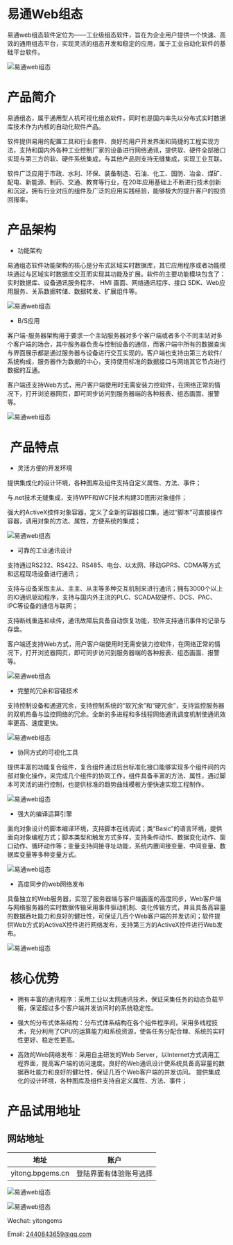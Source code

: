 

# 易通Web组态

易通web组态软件定位为——工业级组态软件，旨在为企业用户提供一个快速、高效的通用组态平台，实现灵活的组态开发和稳定的应用，属于工业自动化软件的基础平台软件。


![易通web组态](/introduce/p1.png)

# 产品简介

易通组态，属于通用型人机可视化组态软件，同时也是国内率先以分布式实时数据库技术作为内核的自动化软件产品。

软件提供易用的配置工具和行业套件、良好的用户开发界面和简捷的工程实现方法，支持和国内外各种工业控制厂家的设备进行网络通讯，提供软、硬件全部接口实现与第三方的软、硬件系统集成，与其他产品则支持无缝集成，实现工业互联。

软件广泛应用于市政、水利、环保、装备制造、石油、化工、国防、冶金、煤矿、配电、新能源、制药、交通、教育等行业，在20年应用基础上不断进行技术创新和沉淀，拥有行业对应的组件及广泛的应用实践经验，能够极大的提升客户的投资回报率。

# 产品架构

- 功能架构

易通组态软件功能架构的核心是分布式区域实时数据库，其它应用程序或者功能模块通过与区域实时数据库交互而实现其功能及扩展。软件的主要功能模块包含了：实时数据库、设备通讯服务程序、 HMI 画面、网络通讯程序、接口 SDK、Web应用服务、关系数据转储、数据转发、扩展组件等。

![易通web组态](/introduce/1.png)



- B/S应用

客户端-服务器架构用于要求一个主站服务器对多个客户端或者多个不同主站对多个客户端的场合，其中服务器负责与控制设备的通信，而客户端中所有的数据查询与界面展示都是通过服务器与设备进行交互实现的。客户端也支持由第三方软件/系统构成，服务器作为数据的中心，支持使用标准的数据接口与网络其它节点进行数据的互通。



客户端还支持Web方式，用户客户端使用时无需安装力控软件，在网络正常的情况下，打开浏览器网页，即可同步访问到服务器端的各种报表、组态画面、报警等。

![易通web组态](/introduce/2.png)



#  产品特点

- 灵活方便的开发环境

提供集成化的设计环境，各种图库及组件支持自定义属性、方法、事件；

与.net技术无缝集成，支持WPF和WCF技术构建3D图形对象组件；

强大的ActiveX控件对象容器，定义了全新的容器接口集，通过“脚本”可直接操作容器，调用对象的方法、属性，方便系统的集成；

![易通web组态](/introduce/3.png)



- 可靠的工业通讯设计

支持通过RS232、RS422、RS485、电台、以太网、移动GPRS、CDMA等方式和远程现场设备进行通讯；

支持与设备采取主从、主主、从主等多种交互机制来进行通讯；拥有3000个以上的IO通讯驱动程序，支持与国内外主流的PLC、SCADA软硬件、DCS、PAC、IPC等设备的通信与联网；

支持断线重连和续传，通讯故障后具备自动恢复功能，软件支持通讯事件的记录与存盘。


客户端还支持Web方式，用户客户端使用时无需安装力控软件，在网络正常的情况下，打开浏览器网页，即可同步访问到服务器端的各种报表、组态画面、报警等。

![易通web组态](/introduce/4.png)



- 完整的冗余和容错技术

支持控制设备和通道冗余，支持控制系统的“软冗余”和“硬冗余”，支持监控服务器的双机热备与监控网络的冗余。全新的多进程和多线程网络通讯调度机制使通讯效率更高、速度更快。

![易通web组态](/introduce/5.png)


- 协同方式的可视化工具

提供丰富的功能复合组件，复合组件通过后台标准化接口能够实现多个组件间的内部对象化操作，来完成几个组件的协同工作，组件具备丰富的方法、属性，通过脚本可灵活的进行控制，也提供标准的趋势曲线模板方便快速实现工程制作。

![易通web组态](/introduce/6.png)

- 强大的编译运算引擎

面向对象设计的脚本编译环境，支持脚本在线调试；类“Basic”的语言环境，提供面向对象编程方式；脚本类型和触发方式多样，支持条件动作、数据变化动作、窗口动作、循环动作等；变量支持间接寻址功能，系统内置间接变量、中间变量、数据库变量等多种变量方式。

![易通web组态](/introduce/7.png)


- 高度同步的web网络发布

具备独立的Web服务器，实现了服务器端与客户端画面的高度同步，Web客户端与网络服务器的实时数据传输采用事件驱动机制、变化传输方式，并且具备高容量的数据吞吐能力和良好的健壮性，可保证几百个Web客户端的并发访问；软件提供Web方式的ActiveX控件进行网络发布，支持第三方的ActiveX控件进行Web发布。 

![易通web组态](/introduce/8.png)


#  核心优势

- 拥有丰富的通讯程序：采用工业以太网通讯技术，保证采集任务的动态负载平衡，保证超过多个客户端并发访问时的系统稳定性。

- 强大的分布式体系结构：分布式体系结构在各个组件程序间，采用多线程技术，充分利用了CPU的运算能力和系统资源，使各任务分配合理、系统的实时性更好、稳定性更高。

- 高效的Web网络发布：采用自主研发的Web Server，以Internet方式调用工程界面，提高客户端的访问速度。良好的Web通讯设计使系统具备高容量的数据吞吐能力和良好的健壮性，保证几百个Web客户端的并发访问。
提供集成化的设计环境，各种图库及组件支持自定义属性、方法、事件；





# 产品试用地址
## 网站地址
| 地址      | 账户     |
|---------- |--------  |
| yitong.bpgems.cn   | 登陆界面有体验账号选择 |

![易通web组态](/introduce/9.png)

![易通web组态](/introduce/10.png)


Wechat: yitongems

Email: 2440843659@qq.com

